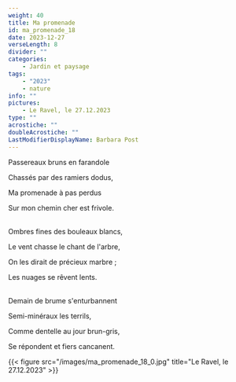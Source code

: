 ```yaml
---
weight: 40
title: Ma promenade
id: ma_promenade_18
date: 2023-12-27
verseLength: 8
divider: ""
categories:
    - Jardin et paysage
tags:
    - "2023"
    - nature
info: ""
pictures:
    - Le Ravel, le 27.12.2023
type: ""
acrostiche: ""
doubleAcrostiche: ""
LastModifierDisplayName: Barbara Post
---
```

Passereaux bruns en farandole

Chassés par des ramiers dodus,

Ma promenade à pas perdus

Sur mon chemin cher est frivole.

 \
Ombres fines des bouleaux blancs,

Le vent chasse le chant de l'arbre,

On les dirait de précieux marbre ;

Les nuages se rêvent lents.

 \
Demain de brume s'enturbannent

Semi-minéraux les terrils,

Comme dentelle au jour brun-gris,

Se répondent et fiers cancanent.


<!-- FM:Snippet:Start data:{"id":"_figure","fields":[{"name":"imageName","value":"ma_promenade_18_0.jpg"},{"name":"imageCaption","value":"Le Ravel, le 27.12.2023"}]} -->
{{< figure src="/images/ma_promenade_18_0.jpg" title="Le Ravel, le 27.12.2023" >}}
<!-- FM:Snippet:End -->